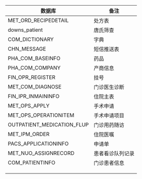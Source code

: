 | 数据库                     | 备注             |
| -------------------------- | ---------------- |
| MET_ORD_RECIPEDETAIL       | 处方表           |
| downs_patient              | 唐氏筛查         |
| COM_DICTIONARY             | 字典             |
| CHN_MESSAGE                | 短信推送表       |
| PHA_COM_BASEINFO           | 药品             |
| PHA_COM_COMPANY            | 产商信息         |
| FIN_OPR_REGISTER           | 挂号             |
| MET_COM_DIAGNOSE           | 门诊医生诊断     |
| FIN_IPR_INMAININFO         | 住院主表         |
| MET_OPS_APPLY              | 手术申请         |
| MET_OPS_OPERATIONITEM      | 手术申请项目     |
| OUTPATIENT_MEDICATION_FLUP | 门诊用药随访     |
| MET_IPM_ORDER              | 住院医嘱         |
| PACS_APPLICATIONINFO       | 申请单           |
| MET_NUO_ASSIGNRECORD       | 患者看诊队列记录 |
| COM_PATIENTINFO            | 门诊患者信息     |
|                            |                  |
|                            |                  |
|                            |                  |

